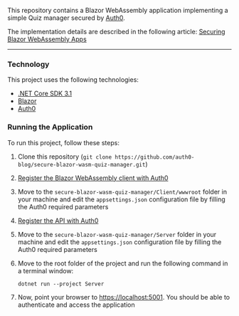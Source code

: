 This repository contains a Blazor WebAssembly application implementing a simple Quiz manager secured by [Auth0](https://auth0.com/).

The implementation details are described in the following article: [Securing Blazor WebAssembly Apps](https://auth0.com/blog/securing-blazor-webassembly-apps/)

---
### Technology

This project uses the following technologies:

- [.NET Core SDK 3.1](https://dotnet.microsoft.com/download/dotnet-core/3.1)
- [Blazor](https://dotnet.microsoft.com/apps/aspnet/web-apps/blazor)
- [Auth0](https://auth0.com/)

### Running the Application

To run this project, follow these steps:

1. Clone this repository (`git clone https://github.com/auth0-blog/secure-blazor-wasm-quiz-manager.git`)

2. [Register the Blazor WebAssembly client with Auth0](https://auth0.com/blog/securing-blazor-webassembly-apps/#Registering-the-Blazor-WASM-App-with-Auth0)

3. Move to the `secure-blazor-wasm-quiz-manager/Client/wwwroot`  folder in your machine and edit the `appsettings.json` configuration file by filling the Auth0 required parameters

4. [Register the API with Auth0](https://auth0.com/blog/securing-blazor-webassembly-apps/#Securing-the-API-with-Auth0)

5. Move to the `secure-blazor-wasm-quiz-manager/Server`  folder in your machine and edit the `appsettings.json` configuration file by filling the Auth0 required parameters

6. Move to the root folder of the project and run the following command in a terminal window:

   ```shell
   dotnet run --project Server
   ```

7. Now, point your browser to [https://localhost:5001](https://localhost:5001/). You should be able to authenticate and access the application

